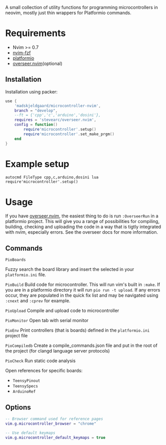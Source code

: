 
A small collection of utility functions for programming microcontrollers in neovim, mostly just thin wrappers for Platformio commands.

# Requirements

- Nvim >= 0.7
- [nvim-fzf](https://github.com/vijaymarupudi/nvim-fzf)
- [platformio](https://docs.platformio.org/en/latest/what-is-platformio.html)
- [overseer.nvim](https://github.com/stevearc/overseer.nvim)(optional)

## Installation

Installation using packer:

```lua
use {
	'madskjeldgaard/microcontroller-nvim',
	branch = "develop",
	--ft = {'cpp','c','arduino','dosini'},
	requires = 'stevearc/overseer.nvim',
	config = function()
		require'microcontroller'.setup()
		require'microcontroller'.set_make_prgm()
	end
}
```

# Example setup

```vim
autocmd FileType cpp,c,arduino,dosini lua require'microcontroller'.setup()
```

# Usage

If you have [overseer.nvim](https://github.com/stevearc/overseer.nvim), the easiest thing to do is run `:OverseerRun` in a platformio project. This will give you a range of possibilities for compiling, building, checking and uploading the code in a way that is tigtly integrated with nvim, especially errors. See the overseer docs for more information.

## Commands

`PioBoards`

Fuzzy search the board library and insert the selected in your `platformio.ini` file.

`PioBuild`
Build code for microcontroller. This will run vim's built in `:make`. If you are in a platformio directory it will run `pio run -t upload`. If any errors occur, they are populated in the quick fix list and may be navigated using `:cnext` and `:cprev` for example.

`PioUpload`
Compile and upload code to microcontroller

`PioMonitor`
Open tab with serial monitor

`PioEnv`
Print controllers (that is boards) defined in the `platformio.ini` project file

`PioCompiledb`
Create a compile_commands.json file and put in the root of the project (for clangd language server protocols)

`PioCheck`
Run static code analysis

Open references for specific boards:

- `TeensyPinout`
- `TeensySpecs`
- `ArduinoRef`

## Options

```lua
-- Browser command used for reference pages
vim.g.microcontroller_browser = "chrome"

-- Use default keymaps
vim.g.microcontroller_default_keymaps = true
```

